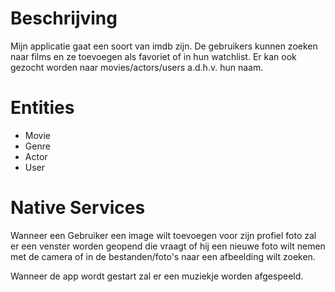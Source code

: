 # Beschrijving

Mijn applicatie gaat een soort van imdb zijn. De gebruikers kunnen zoeken naar films en ze toevoegen als favoriet of in hun watchlist. 
Er kan ook gezocht worden naar movies/actors/users a.d.h.v. hun naam.

# Entities

- Movie
- Genre
- Actor
- User

# Native Services

Wanneer een Gebruiker een image wilt toevoegen voor zijn profiel foto zal er een venster worden geopend die vraagt of hij een nieuwe foto wilt nemen met de camera of in de bestanden/foto's naar een afbeelding wilt zoeken.

Wanneer de app wordt gestart zal er een muziekje worden afgespeeld.